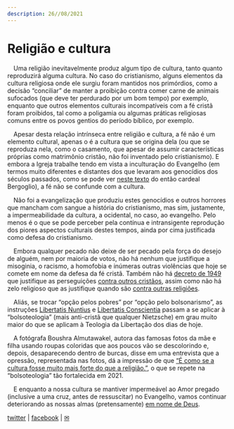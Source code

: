 ```yaml
---
description: 26//08/2021
---
```


# Religião e cultura

<p>&emsp;Uma religião inevitavelmente produz algum tipo de cultura, tanto quanto reproduzirá alguma cultura. No caso do cristianismo, alguns elementos da cultura religiosa onde ele surgiu foram mantidos nos primórdios, como a decisão “conciliar” de manter a proibição contra comer carne de animais sufocados (que deve ter perdurado por um bom tempo) por exemplo, enquanto que outros elementos culturais incompatíveis com a fé cristã foram  proibidos, tal como a poligamia ou algumas práticas religiosas comuns entre os povos gentios do período bíblico, por exemplo.</p>
<p>&emsp;Apesar desta relação intrínseca entre religião e cultura, a fé não é um elemento cultural, apenas o é a cultura que se origina dela (ou que se reproduza nela, como o casamento, que apesar de assumir características próprias como matrimônio cristão, não foi inventado pelo cristianismo). E embora a Igreja trabalhe tendo em vista a inculturação do Evangelho (em termos muito diferentes e distantes dos que levaram aos genocídios dos séculos passados, como se pode ver <a href="http://www.ihu.unisinos.br/169-noticias/noticias-2015/548711-qnao-tenham-medo-do-conflitoq-a-inculturacao-do-evangelho-segundo-bergoglio">neste texto</a> do então cardeal Bergoglio), a fé não se confunde com a cultura.</p>
<p>&emsp;Não foi a evangelização que produziu estes genocídios e outros horrores que mancham com sangue a história do cristianismo, mas sim, justamente, a impermeabilidade da cultura, a ocidental, no caso, ao evangelho. Pelo menos é o que se pode perceber pela contínua e intransigente reprodução dos piores aspectos culturais destes tempos, ainda por cima justificada como defesa do cristianismo.</p>
<p>&emsp;Embora qualquer pecado não deixe de ser pecado pela força do desejo de alguém, nem por maioria de votos, não há nenhum que justifique a misoginia, o racismo, a homofobia e inúmeras outras violências que hoje se comete em nome da defesa da fé cristã. Também não há <a href="https://pt.wikipedia.org/wiki/Decreto_contra_o_Comunismo">decreto de 1949</a> que justifique as perseguições <a href="https://brasil.elpais.com/brasil/2021-08-23/em-nome-do-pai.html">contra outros cristãos</a>, assim como não há zelo religioso que as justifique quando são <a href="https://www.poder360.com.br/brasil/cpi-da-intolerancia-religiosa-da-alerj-vai-convocar-presidente-da-fundacao-palmares/">contra outras religiões</a>.</p>
<p>&emsp;Aliás, se trocar “opção pelos pobres” por “opção pelo bolsonarismo”, as instruções <a href="https://www.vatican.va/roman_curia/congregations/cfaith/documents/rc_con_cfaith_doc_19840806_theology-liberation_po.html">Libertatis Nuntius</a> e <a href="https://www.vatican.va/roman_curia/congregations/cfaith/documents/rc_con_cfaith_doc_19860322_freedom-liberation_po.html">Libertatis Conscientia</a> passam a se aplicar à “bolsoteologia” (mais anti-cristã que qualquer Nietzsche) em grau muito maior do que se aplicam à Teologia da Libertação dos dias de hoje.</p>
<p>&emsp;A fotógrafa Boushra Almutawakel, autora das famosas fotos da mãe e filha usando roupas coloridas que aos poucos vão se descolorindo e, depois, desaparecendo dentro de burcas, disse em uma entrevista que a opressão, representada nas fotos, dá a impressão de que <a href="https://www.bbc.com/portuguese/internacional-58295032">“É como se a cultura fosse muito mais forte do que a religião.”</a>, o que se repete na “bolsoteologia” tão fortalecida em 2021.</p>
<p>&emsp;E enquanto a nossa cultura se mantiver impermeável ao Amor pregado (inclusive a uma cruz, antes de ressuscitar) no Evangelho, vamos continuar deteriorando as nossas almas (pretensamente) <a href="https://pt.wikipedia.org/wiki/The_Battle_for_God">em nome de Deus</a>.</p>

[twitter](https://twitter.com/mrclmlt) | [facebook](https://www.facebook.com/mrclmlt) | [✉](mailto:mrclmlt@gmail.com)
